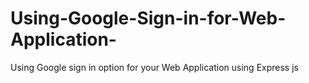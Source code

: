 # Using-Google-Sign-in-for-Web-Application-
Using Google sign in option for your Web Application using Express js
